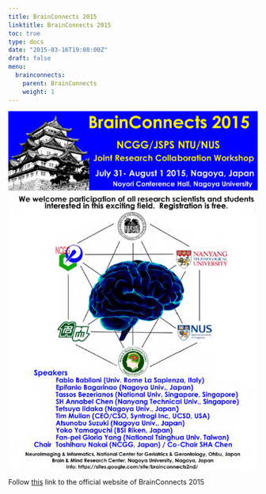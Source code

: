 ```yaml
---
title: BrainConnects 2015
linktitle: BrainConnects 2015
toc: true
type: docs
date: "2015-03-16T19:08:00Z"
draft: false
menu:
  brainconnects:
    parent: BrainConnects
    weight: 1
---
```


![poster](/events/brainconnects/2015.png)

Follow [this](https://sites.google.com/site/brainconnects2nd/home) link to the official website of BrainConnects 2015

